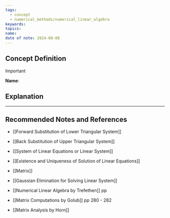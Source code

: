```yaml
---
tags:
  - concept
  - numerical_methods/numerical_linear_algebra
keywords: 
topics: 
name: 
date of note: 2024-08-08
---
```


## Concept Definition

>[!important]
>**Name**: 



## Explanation





-----------
##  Recommended Notes and References


- [[Forward Substitution of Lower Triangular System]]
- [[Back Substitution of Upper Triangular System]]
- [[System of Linear Equations or Linear System]]
- [[Existence and Uniqueness of Solution of Linear Equations]]


- [[Matrix]]
- [[Gaussian Elimination for Solving Linear System]]


- [[Numerical Linear Algebra by Trefethen]] pp
- [[Matrix Computations by Golub]] pp 280 - 282
- [[Matrix Analysis by Horn]]